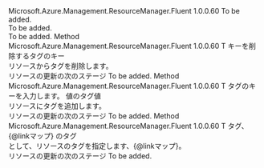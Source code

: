 <Type Name="IUpdateWithTags&lt;T&gt;" FullName="Microsoft.Azure.Management.ResourceManager.Fluent.Core.Resource.Update.IUpdateWithTags&lt;T&gt;">
  <TypeSignature Language="C#" Value="public interface IUpdateWithTags&lt;T&gt;" />
  <TypeSignature Language="ILAsm" Value=".class public interface auto ansi abstract IUpdateWithTags`1&lt;T&gt;" />
  <TypeSignature Language="DocId" Value="T:Microsoft.Azure.Management.ResourceManager.Fluent.Core.Resource.Update.IUpdateWithTags`1" />
  <TypeSignature Language="VB.NET" Value="Public Interface IUpdateWithTags(Of T)" />
  <TypeSignature Language="F#" Value="type IUpdateWithTags&lt;'T&gt; = interface" />
  <AssemblyInfo>
    <AssemblyName>Microsoft.Azure.Management.ResourceManager.Fluent</AssemblyName>
    <AssemblyVersion>1.0.0.60</AssemblyVersion>
  </AssemblyInfo>
  <TypeParameters>
    <TypeParameter Name="T" />
  </TypeParameters>
  <Interfaces />
  <Docs>
    <typeparam name="T">To be added.</typeparam>
    <summary>To be added.</summary>
    <remarks>To be added.</remarks>
  </Docs>
  <Members>
    <Member MemberName="WithoutTag">
      <MemberSignature Language="C#" Value="public T WithoutTag (string key);" />
      <MemberSignature Language="ILAsm" Value=".method public hidebysig newslot virtual instance !T WithoutTag(string key) cil managed" />
      <MemberSignature Language="DocId" Value="M:Microsoft.Azure.Management.ResourceManager.Fluent.Core.Resource.Update.IUpdateWithTags`1.WithoutTag(System.String)" />
      <MemberSignature Language="VB.NET" Value="Public Function WithoutTag (key As String) As T" />
      <MemberSignature Language="F#" Value="abstract member WithoutTag : string -&gt; 'T" Usage="iUpdateWithTags.WithoutTag key" />
      <MemberType>Method</MemberType>
      <AssemblyInfo>
        <AssemblyName>Microsoft.Azure.Management.ResourceManager.Fluent</AssemblyName>
        <AssemblyVersion>1.0.0.60</AssemblyVersion>
      </AssemblyInfo>
      <ReturnValue>
        <ReturnType>T</ReturnType>
      </ReturnValue>
      <Parameters>
        <Parameter Name="key" Type="System.String" />
      </Parameters>
      <Docs>
        <param name="key">キーを削除するタグのキー</param>
        <summary>
            リソースからタグを削除します。
            </summary>
        <returns>リソースの更新の次のステージ</returns>
        <remarks>To be added.</remarks>
      </Docs>
    </Member>
    <Member MemberName="WithTag">
      <MemberSignature Language="C#" Value="public T WithTag (string key, string value);" />
      <MemberSignature Language="ILAsm" Value=".method public hidebysig newslot virtual instance !T WithTag(string key, string value) cil managed" />
      <MemberSignature Language="DocId" Value="M:Microsoft.Azure.Management.ResourceManager.Fluent.Core.Resource.Update.IUpdateWithTags`1.WithTag(System.String,System.String)" />
      <MemberSignature Language="VB.NET" Value="Public Function WithTag (key As String, value As String) As T" />
      <MemberSignature Language="F#" Value="abstract member WithTag : string * string -&gt; 'T" Usage="iUpdateWithTags.WithTag (key, value)" />
      <MemberType>Method</MemberType>
      <AssemblyInfo>
        <AssemblyName>Microsoft.Azure.Management.ResourceManager.Fluent</AssemblyName>
        <AssemblyVersion>1.0.0.60</AssemblyVersion>
      </AssemblyInfo>
      <ReturnValue>
        <ReturnType>T</ReturnType>
      </ReturnValue>
      <Parameters>
        <Parameter Name="key" Type="System.String" />
        <Parameter Name="value" Type="System.String" />
      </Parameters>
      <Docs>
        <param name="key">タグのキーを入力します。</param>
        <param name="value">値のタグ値</param>
        <summary>
            リソースにタグを追加します。
            </summary>
        <returns>リソースの更新の次のステージ</returns>
        <remarks>To be added.</remarks>
      </Docs>
    </Member>
    <Member MemberName="WithTags">
      <MemberSignature Language="C#" Value="public T WithTags (System.Collections.Generic.IDictionary&lt;string,string&gt; tags);" />
      <MemberSignature Language="ILAsm" Value=".method public hidebysig newslot virtual instance !T WithTags(class System.Collections.Generic.IDictionary`2&lt;string, string&gt; tags) cil managed" />
      <MemberSignature Language="DocId" Value="M:Microsoft.Azure.Management.ResourceManager.Fluent.Core.Resource.Update.IUpdateWithTags`1.WithTags(System.Collections.Generic.IDictionary{System.String,System.String})" />
      <MemberSignature Language="VB.NET" Value="Public Function WithTags (tags As IDictionary(Of String, String)) As T" />
      <MemberSignature Language="F#" Value="abstract member WithTags : System.Collections.Generic.IDictionary&lt;string, string&gt; -&gt; 'T" Usage="iUpdateWithTags.WithTags tags" />
      <MemberType>Method</MemberType>
      <AssemblyInfo>
        <AssemblyName>Microsoft.Azure.Management.ResourceManager.Fluent</AssemblyName>
        <AssemblyVersion>1.0.0.60</AssemblyVersion>
      </AssemblyInfo>
      <ReturnValue>
        <ReturnType>T</ReturnType>
      </ReturnValue>
      <Parameters>
        <Parameter Name="tags" Type="System.Collections.Generic.IDictionary&lt;System.String,System.String&gt;" />
      </Parameters>
      <Docs>
        <param name="tags">タグ、{@linkマップ} のタグ</param>
        <summary>
            として、リソースのタグを指定します、{@linkマップ}。
            </summary>
        <returns>リソースの更新の次のステージ</returns>
        <remarks>To be added.</remarks>
      </Docs>
    </Member>
  </Members>
</Type>